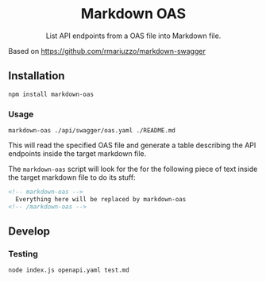 <div align=center>
  <h1>Markdown OAS</h1>
  <p>List API endpoints from a OAS file into Markdown file.</p>
</div>


Based on https://github.com/rmariuzzo/markdown-swagger

## Installation

```shell
npm install markdown-oas
```

### Usage

```shell
markdown-oas ./api/swagger/oas.yaml ./README.md
```

This will read the specified OAS file and generate a table describing the API endpoints inside the target markdown file.

The `markdown-oas` script will look for the for the following piece of text inside the target markdown file to do its stuff:

```markdown
<!-- markdown-oas -->
  Everything here will be replaced by markdown-oas
<!-- /markdown-oas -->
```

## Develop

### Testing

```shell
node index.js openapi.yaml test.md
```
